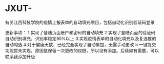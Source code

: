 # JXUT-
有关江西科技学院的疫情上报表单的自动填充项目，包括自动化识别验证码登录

更新事项：
1.实现了登陆页面账户和密码的自动填充
2.实现了登陆页面的验证码自动识别填充，识别率稳定95%以上
3.实现疫情表单的自动化填充以及复选框的自动勾选
4.对于健康天数，已经完全实现了自动累加，无需手动更改
5.一键提交功能暂未实现，原因是保留一次更改的权限，所以没有添加。后续如有需要，可以联系我添加升级
